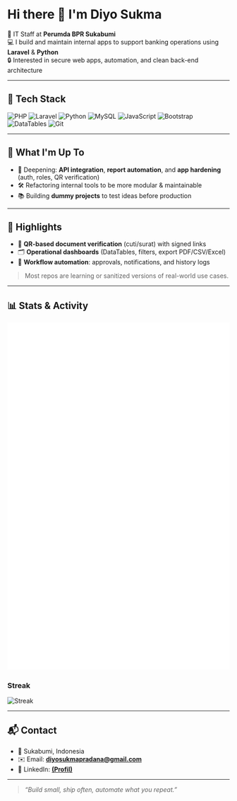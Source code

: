 # Hi there 👋 I'm Diyo Sukma

💼 IT Staff at **Perumda BPR Sukabumi**  
💻 I build and maintain internal apps to support banking operations using **Laravel** & **Python**  
🔒 Interested in secure web apps, automation, and clean back-end architecture

---

## 🧰 Tech Stack
![PHP](https://img.shields.io/badge/PHP-777BB4?logo=php&logoColor=white)
![Laravel](https://img.shields.io/badge/Laravel-FF2D20?logo=laravel&logoColor=white)
![Python](https://img.shields.io/badge/Python-3776AB?logo=python&logoColor=white)
![MySQL](https://img.shields.io/badge/MySQL-4479A1?logo=mysql&logoColor=white)
![JavaScript](https://img.shields.io/badge/JavaScript-F7DF1E?logo=javascript&logoColor=black)
![Bootstrap](https://img.shields.io/badge/Bootstrap-7952B3?logo=bootstrap&logoColor=white)
![DataTables](https://img.shields.io/badge/DataTables-1F1F1F?logo=jquery&logoColor=white)
![Git](https://img.shields.io/badge/Git-F05032?logo=git&logoColor=white)

---

## 🚀 What I'm Up To
- 🌱 Deepening: **API integration**, **report automation**, and **app hardening** (auth, roles, QR verification)
- 🛠️ Refactoring internal tools to be more modular & maintainable
- 📚 Building **dummy projects** to test ideas before production

---

## 📌 Highlights
- 🔐 **QR-based document verification** (cuti/surat) with signed links  
- 🗂️ **Operational dashboards** (DataTables, filters, export PDF/CSV/Excel)  
- 📨 **Workflow automation**: approvals, notifications, and history logs

> Most repos are learning or sanitized versions of real-world use cases.

---

## 📊 Stats & Activity


![Metrics](/github-metrics.svg)


<!-- Option C: Streak (tidak perlu hosting; tidak selalu hitung private detail) -->
### Streak
![Streak](https://streak-stats.demolab.com?user=diyosp&theme=tokyonight&hide_current_streak=true)

---

## 📬 Contact
- 🏡 Sukabumi, Indonesia  
- ✉️ Email: **diyosukmapradana@gmail.com**  
- 🔗 LinkedIn: **[(Profil)](https://www.linkedin.com/in/diyo-sukma/)**

---

> *“Build small, ship often, automate what you repeat.”*
